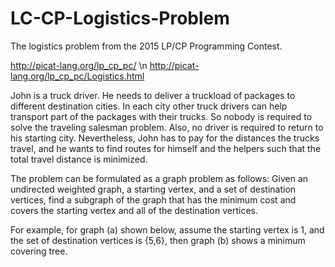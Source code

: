 # LC-CP-Logistics-Problem

The logistics problem from the 2015 LP/CP Programming Contest.

http://picat-lang.org/lp_cp_pc/ \n
http://picat-lang.org/lp_cp_pc/Logistics.html


John is a truck driver. He needs to deliver a truckload of packages to different destination cities. In each city other truck drivers can help transport part of the packages with their trucks. So nobody is required to solve the traveling salesman problem. Also, no driver is required to return to his starting city. Nevertheless, John has to pay for the distances the trucks travel, and he wants to find routes for himself and the helpers such that the total travel distance is minimized.

The problem can be formulated as a graph problem as follows: Given an undirected weighted graph, a starting vertex, and a set of destination vertices, find a subgraph of the graph that has the minimum cost and covers the starting vertex and all of the destination vertices. 

For example, for graph (a) shown below, assume the starting vertex is 1, and the set of destination vertices is {5,6}, then graph (b) shows a minimum covering tree.
